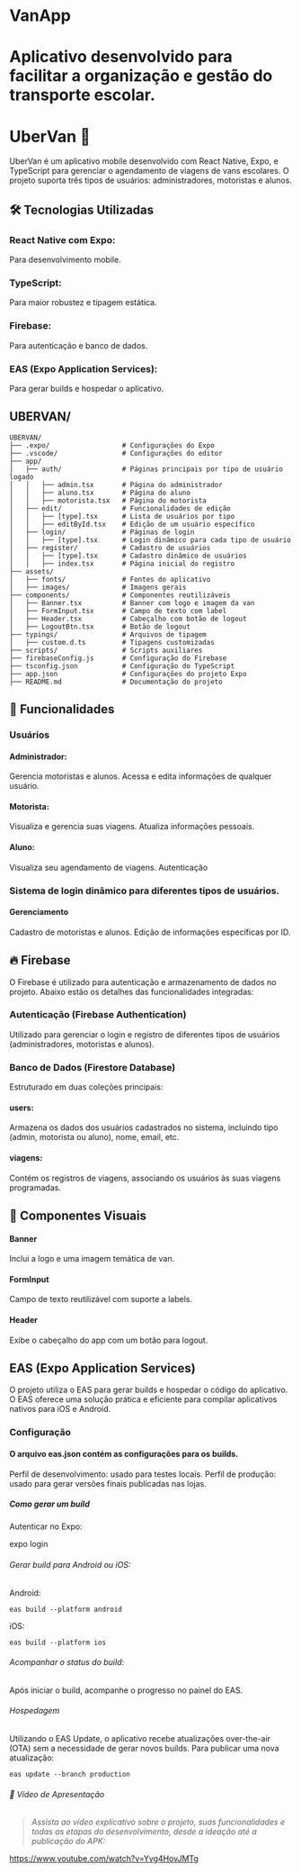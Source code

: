 # VanApp
Aplicativo desenvolvido para facilitar a organização e gestão do transporte escolar.
=======
# UberVan 🚐

UberVan é um aplicativo mobile desenvolvido com React Native, Expo, e TypeScript para gerenciar o agendamento de viagens de vans escolares. O projeto suporta três tipos de usuários: administradores, motoristas e alunos.

## 🛠️ Tecnologias Utilizadas

### React Native com Expo:

Para desenvolvimento mobile.

### TypeScript:

Para maior robustez e tipagem estática.

### Firebase:

Para autenticação e banco de dados.

### EAS (Expo Application Services):

Para gerar builds e hospedar o aplicativo.

## UBERVAN/

```plaintext
UBERVAN/
├── .expo/                  # Configurações do Expo
├── .vscode/                # Configurações do editor
├── app/
│   ├── auth/               # Páginas principais por tipo de usuário logado
│   │   ├── admin.tsx       # Página do administrador
│   │   ├── aluno.tsx       # Página do aluno
│   │   ├── motorista.tsx   # Página do motorista
│   ├── edit/               # Funcionalidades de edição
│   │   ├── [type].tsx      # Lista de usuários por tipo
│   │   ├── editById.tsx    # Edição de um usuário específico
│   ├── login/              # Páginas de login
│   │   ├── [type].tsx      # Login dinâmico para cada tipo de usuário
│   ├── register/           # Cadastro de usuários
│   │   ├── [type].tsx      # Cadastro dinâmico de usuários
│   │   ├── index.tsx       # Página inicial do registro
├── assets/
│   ├── fonts/              # Fontes do aplicativo
│   ├── images/             # Imagens gerais
├── components/             # Componentes reutilizáveis
│   ├── Banner.tsx          # Banner com logo e imagem da van
│   ├── FormInput.tsx       # Campo de texto com label
│   ├── Header.tsx          # Cabeçalho com botão de logout
│   ├── LogoutBtn.tsx       # Botão de logout
├── typings/                # Arquivos de tipagem
│   ├── custom.d.ts         # Tipagens customizadas
├── scripts/                # Scripts auxiliares
├── firebaseConfig.js       # Configuração do Firebase
├── tsconfig.json           # Configuração do TypeScript
├── app.json                # Configurações do projeto Expo
├── README.md               # Documentação do projeto
```

## 🚀 Funcionalidades

### Usuários

#### Administrador:

Gerencia motoristas e alunos.
Acessa e edita informações de qualquer usuário.

#### Motorista:

Visualiza e gerencia suas viagens.
Atualiza informações pessoais.

#### Aluno:

Visualiza seu agendamento de viagens.
Autenticação

### Sistema de login dinâmico para diferentes tipos de usuários.

#### Gerenciamento

Cadastro de motoristas e alunos.
Edição de informações específicas por ID.

## 🔥 Firebase

O Firebase é utilizado para autenticação e armazenamento de dados no projeto. Abaixo estão os detalhes das funcionalidades integradas:

### Autenticação (Firebase Authentication)

Utilizado para gerenciar o login e registro de diferentes tipos de usuários (administradores, motoristas e alunos).

### Banco de Dados (Firestore Database)

Estruturado em duas coleções principais:

#### users:

Armazena os dados dos usuários cadastrados no sistema, incluindo tipo (admin, motorista ou aluno), nome, email, etc.

#### viagens:

Contém os registros de viagens, associando os usuários às suas viagens programadas.

## 📸 Componentes Visuais

#### Banner

Inclui a logo e uma imagem temática de van.

#### FormInput

Campo de texto reutilizável com suporte a labels.

#### Header

Exibe o cabeçalho do app com um botão para logout.

## EAS (Expo Application Services)

O projeto utiliza o EAS para gerar builds e hospedar o código do aplicativo. O EAS oferece uma solução prática e eficiente para compilar aplicativos nativos para iOS e Android.

### Configuração

#### O arquivo eas.json contém as configurações para os builds.

Perfil de desenvolvimento: usado para testes locais.
Perfil de produção: usado para gerar versões finais publicadas nas lojas.

##### Como gerar um build

Autenticar no Expo:

expo login

###### Gerar build para Android ou iOS:

Android:

`eas build --platform android`

iOS:

`eas build --platform ios`

###### Acompanhar o status do build:

Após iniciar o build, acompanhe o progresso no painel do EAS.

###### Hospedagem

Utilizando o EAS Update, o aplicativo recebe atualizações over-the-air (OTA) sem a necessidade de gerar novos builds.
Para publicar uma nova atualização:

`eas update --branch production`

###### 🎥 Vídeo de Apresentação

> *Assista ao vídeo explicativo sobre o projeto, suas funcionalidades e todas as etapas do desenvolvimento, desde a ideação até a publicação do APK:*

https://www.youtube.com/watch?v=Yvg4HovJMTg
